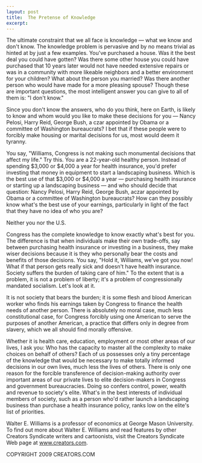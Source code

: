 ```yaml
---
layout: post
title:  The Pretense of Knowledge
excerpt:
---
```


The ultimate constraint that we all face is knowledge — what we know and don't know. The knowledge problem is pervasive and by no means trivial as hinted at by just a few examples. You've purchased a house. Was it the best deal you could have gotten? Was there some other house you could have purchased that 10 years later would not have needed extensive repairs or was in a community with more likeable neighbors and a better environment for your children? What about the person you married? Was there another person who would have made for a more pleasing spouse? Though these are important questions, the most intelligent answer you can give to all of them is: "I don't know."

Since you don't know the answers, who do you think, here on Earth, is likely to know and whom would you like to make these decisions for you — Nancy Pelosi, Harry Reid, George Bush, a czar appointed by Obama or a committee of Washington bureaucrats? I bet that if these people were to forcibly make housing or marital decisions for us, most would deem it tyranny.

You say, "Williams, Congress is not making such monumental decisions that affect my life." Try this. You are a 22-year-old healthy person. Instead of spending $3,000 or $4,000 a year for health insurance, you'd prefer investing that money in equipment to start a landscaping business. Which is the best use of that $3,000 or $4,000 a year — purchasing health insurance or starting up a landscaping business — and who should decide that question: Nancy Pelosi, Harry Reid, George Bush, aczar appointed by Obama or a committee of Washington bureaucrats? How can they possibly know what's the best use of your earnings, particularly in light of the fact that they have no idea of who you are?

Neither you nor the U.S.

 Congress has the complete knowledge to know exactly what's best for you. The difference is that when individuals make their own trade-offs, say between purchasing health insurance or investing in a business, they make wiser decisions because it is they who personally bear the costs and benefits of those decisions. You say, "Hold it, Williams, we've got you now! What if that person gets really sick and doesn't have health insurance. Society suffers the burden of taking care of him." To the extent that is a problem, it is not a problem of liberty; it's a problem of congressionally mandated socialism. Let's look at it.

It is not society that bears the burden; it is some flesh and blood American worker who finds his earnings taken by Congress to finance the health needs of another person. There is absolutely no moral case, much less constitutional case, for Congress forcibly using one American to serve the purposes of another American, a practice that differs only in degree from slavery, which we all should find morally offensive.

Whether it is health care, education, employment or most other areas of our lives, I ask you: Who has the capacity to master all the complexity to make choices on behalf of others? Each of us possesses only a tiny percentage of the knowledge that would be necessary to make totally informed decisions in our own lives, much less the lives of others. There is only one reason for the forcible transference of decision-making authority over important areas of our private lives to elite decision-makers in Congress and government bureaucracies. Doing so confers control, power, wealth and revenue to society's elite. What's in the best interests of individual members of society, such as a person who'd rather launch a landscaping business than purchase a health insurance policy, ranks low on the elite's list of priorities.

Walter E. Williams is a professor of economics at George Mason University. To find out more about Walter E. Williams and read features by other Creators Syndicate writers and cartoonists, visit the Creators Syndicate Web page at www.creators.com.

COPYRIGHT 2009 CREATORS.COM
